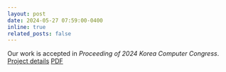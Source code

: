 ```yaml
---
layout: post
date: 2024-05-27 07:59:00-0400
inline: true
related_posts: false
---
```


Our work is accepted in *Proceeding of 2024 Korea Computer Congress*. [Project details](https://krandslam.github.io/projects/1_project/) [PDF](https://krandslam.github.io/assets/pdf/Web-based%20Exploratory%20Data%20Mining%20System%20for%20Analy.pdf)
